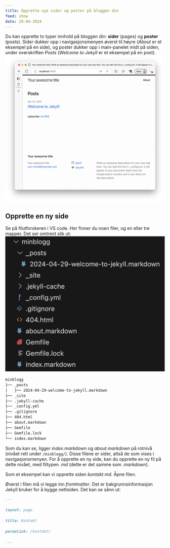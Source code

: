 ```yaml
---
title: Opprette nye sider og poster på bloggen din
feed: show
date: 29-04-2024
---
```

Du kan opprette to typer innhold på bloggen din: **sider** (pages) og **poster** (posts). Sider dukker opp i navigasjonsmenyen øverst til høyre (*About* er et eksempel på en side), og poster dukker opp i main-panelet midt på siden, under overskriften *Posts* (*Welcome to Jekyll* er et eksempel på en post).
![](https://github.com/Cha-IM/cha-im.github.io/blob/main/assets/img/jekyll/jekyll-blog-template.png?raw=true)
## Opprette en ny side
Se på filutforskeren i VS code. Her finner du noen filer, og en eller tre mapper. Det ser omtrent slik ut:
![](https://github.com/Cha-IM/cha-im.github.io/blob/main/assets/img/jekyll/jekyll-file-structure.png?raw=true)
```bash
minblogg
├── _posts
│   ├── 2024-04-29-welcome-to-jekyll.markdown
├── _site
├── .jekyll-cache
├── _config.yml
├── .gitignore
├── 404.html
├── about.markdown
├── Gemfile
├── Gemfile.lock
└── index.markdown
```
Som du kan se, ligger *index.markdown* og *about.markdown* på rotnivå (nivået rett under `/minblogg/`). Disse filene er sider, altså de som vises i navigasjonsmenyen. For å opprette en ny side, kan du opprette en ny fil på dette nivået, med filtypen *.md* (dette er det samme som *.markdown*).

Som et eksempel kan vi opprette siden *kontakt.md*. Åpne filen.

Øverst i filen må vi legge inn *frontmatter*. Det er bakgrunnsinformasjon Jekyll bruker for å bygge nettsiden. Det kan se sånn ut:

```markdown
---

layout: page

title: Kontakt

permalink: /kontakt/

---
```

